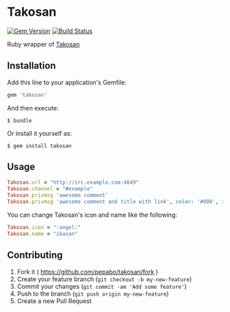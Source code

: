 # Takosan

[![Gem Version](https://badge.fury.io/rb/takosan.svg)](http://badge.fury.io/rb/takosan)
[![Build Status](https://travis-ci.org/pepabo/takosan.svg?branch=master)](https://travis-ci.org/pepabo/takosan)

Ruby wrapper of [Takosan](https://github.com/kentaro/takosan)

## Installation

Add this line to your application's Gemfile:

```ruby
gem 'takosan'
```

And then execute:

    $ bundle

Or install it yourself as:

    $ gem install takosan

## Usage

```ruby
Takosan.url = "http://irc.example.com:4649"
Takosan.channel = "#example"
Takosan.privmsg 'awesome comment'
Takosan.privmsg 'awesome comment and title with link', color: '#000', title: 'black title', title_link: 'http://example.com'
```

You can change Takosan's icon and name like the following:

```ruby
Takosan.icon = ":angel:"
Takosan.name = "ikasan"
```

## Contributing

1. Fork it ( https://github.com/pepabo/takosan/fork )
2. Create your feature branch (`git checkout -b my-new-feature`)
3. Commit your changes (`git commit -am 'Add some feature'`)
4. Push to the branch (`git push origin my-new-feature`)
5. Create a new Pull Request

